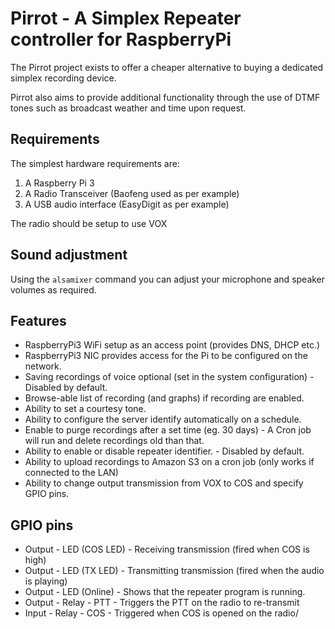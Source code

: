 # Pirrot - A Simplex Repeater controller for RaspberryPi

The Pirrot project exists to offer a cheaper alternative to buying a dedicated simplex recording device.

Pirrot also aims to provide additional functionality through the use of DTMF tones such as broadcast weather and time upon request.

## Requirements

The simplest hardware requirements are:

1. A Raspberry Pi 3
2. A Radio Transceiver (Baofeng used as per example)
3. A USB audio interface (EasyDigit as per example)

The radio should be setup to use VOX

## Sound adjustment

Using the ``alsamixer`` command you can adjust your microphone and speaker volumes as required.

## Features

* RaspberryPi3 WiFi setup as an access point (provides DNS, DHCP etc.)
* RaspberryPi3 NIC provides access for the Pi to be configured on the network.
* Saving recordings of voice optional (set in the system configuration) - Disabled by default.
* Browse-able list of recording (and graphs) if recording are enabled.
* Ability to set a courtesy tone.
* Ability to configure the server identify automatically on a schedule.
* Enable to purge recordings after a set time (eg. 30 days) - A Cron job will run and delete recordings old than that.
* Ability to enable or disable repeater identifier. - Disabled by default.
* Ability to upload recordings to Amazon S3 on a cron job (only works if connected to the LAN)
* Ability to change output transmission from VOX to COS and specify GPIO pins.

## GPIO pins

* Output - LED (COS LED) - Receiving transmission (fired when COS is high)
* Output - LED (TX LED) - Transmitting transmission (fired when the audio is playing)
* Output - LED (Online) - Shows that the repeater program is running.
* Output - Relay - PTT  - Triggers the PTT on the radio to re-transmit
* Input - Relay - COS - Triggered when COS is opened on the radio/
